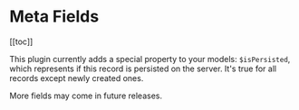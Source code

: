 # Meta Fields

[[toc]]

This plugin currently adds a special property to your models: `$isPersisted`, which represents if this record is
persisted on the server. It's true for all records except newly created ones.

More fields may come in future releases.
